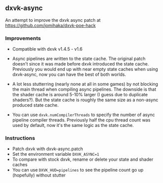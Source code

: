 ## dxvk-async
An attempt to improve the dxvk async patch at https://github.com/jomihaka/dxvk-poe-hack

### Improvements

 - Compatible with dxvk v1.4.5 - v1.6

 - Async pipelines are written to the state cache. The original patch doesn't since it was made before dxvk introduced the state cache. Previously you would end up with near empty state caches when using dxvk-async, now you can have the best of both worlds.

 - A lot less stutterring (nearly none at all in some games) by not blocking the main thread when compiling async pipelines. The downside is that the shader cache is around 5-10% larger (I guess due to duplicate shaders?). But the state cache is roughly the same size as a non-async produced state cache.

 - You can use `dxvk.numCompilerThreads` to specify the number of async pipeline compiler threads. Previously half the cpu thread count was used by default, now it's the same logic as the state cache.
 
### Instructions

* Patch dxvk with dxvk-async.patch
* Set the environment variable `DXVK_ASYNC=1`
* To compare with stock dxvk, rename or delete your state and shader caches
* You can use `DXVK_HUD=pipelines` to see the pipeline count go up (hopefully) without stutter
